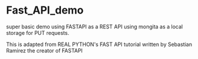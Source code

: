 # Fast_API_demo

super basic demo using FASTAPI as a REST API
using mongita as a local storage for PUT requests.

This is adapted from REAL PYTHON's FAST API tutorial written by Sebastian Ramirez the creator of FASTAPI
